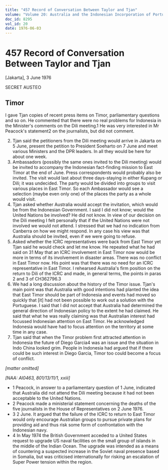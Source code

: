 ```yaml
---
title: "457 Record of Conversation Between Taylor and Tjan"
volume: "Volume 20: Australia and the Indonesian Incorporation of Portuguese Timor, 1974-1976"
doc_id: 8295
vol_id: 20
date: 1976-06-03
---
```


# 457 Record of Conversation Between Taylor and Tjan

[Jakarta], 3 June 1976

SECRET AUSTEO

## Timor

I gave Tjan copies of recent press items on Timor, parliamentary questions and so on. He commented that there were no real problems for Indonesia in the Minister's comments on the Dili meeting.1 He was very interested in Mr Peacock's statement2 on the journalists, but did not comment.

  2. Tjan said the petitioners from the Dili meeting would arrive in Jakarta on 5 June, present the petition to President Soeharto on 7 June and meet various Ministers and the DPR leaders. In all they would be here for about one week.
  3. Ambassadors (possibly the same ones invited to the Dili meeting) would be invited to accompany the Indonesian fact-finding mission to East Timor at the end of June. Press correspondents would probably also be invited. The visit would last about three days-staying in either Kupang or Dili; it was undecided. The party would be divided into groups to visit various places in East Timor. So each Ambassador would see a selection (maybe even only one) of the places the party as a whole would visit.
  4. Tjan asked whether Australia would accept the invitation, which would be from the Indonesian Government. I said I did not know; would the United Nations be involved? He did not know. In view of our decision on the Dili meeting I felt personally that if the United Nations were not involved we would not attend. I stressed that we had no indication from Canberra on how we might respond. In any case his view was that Australia should be invited, even if we were going to refuse.
  5. Asked whether the ICRC representatives were back from East Timor yet Tjan said he would check and let me know. He repeated what he had said on 31 May that an ICRC involvement in East Timor now would be more in terms of its involvement in disaster areas. There was no conflict in East Timor now. His point was that there was no need for an ICRC representative in East Timor. I rehearsed Australia's firm position on the return to Dili of the ICRC and made, in general terms, the points in paras 2 and 3 of CH362796.3
  6. We had a long discussion about the history of the Timor issue. Tjan's main point was that Australia with good intentions had planted the idea that East Timor should be part of Indonesia and events had moved so quickly that [it] had not been possible to work out a solution with the Portuguese. I said that I did not accept that Australia had determined the general direction of Indonesian policy to the extent he had claimed. He said that what he was really claiming was that Australian interest had focussed Indonesian attention on East Timor. He acknowledged Indonesia would have had to focus attention on the territory at some time in any case.
  7. Tjan said that when the Timor problem first attracted attention in Indonesia the future of Diego Garcia4 was an issue and the situation in Indo China looked grim. People in Indonesia had argued that if there could be such interest in Diego Garcia, Timor too could become a focus of conflict.



_[matter omitted]_

_[NAA: Al0463, 801/13/11/1, xxiii]_

  * 1 Peacock, in answer to a parliamentary question of 1 June, indicated that Australia did not attend the Dili meeting because it had not been acceptable to the United Nations.
  * 2 Peacock made a ministerial statement concerning the deaths of the five journalists in the House of Representatives on 2 June 1976.
  * 3 2 June. It argued that the failure of the ICRC to return to East Timor would only encourage Australian groups to pursue private plans for providing aid and thus risk some form of confrontation with the Indonesian navy.
  * 4 In May 1974 the British Government acceded to a United States request to upgrade US naval facilities on the small group of islands in the middle of the Indian Ocean. The upgrade was intended as a means of countering a suspected increase in the Soviet naval presence based in Somalia, but was criticised internationally for risking an escalation of Super Power tension within the region.


